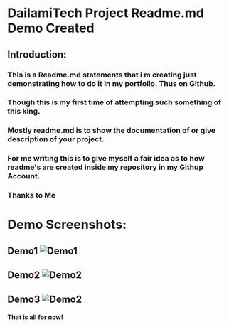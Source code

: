 
# DailamiTech Project Readme.md Demo Created

## Introduction:

### This is a Readme.md statements that i m creating just demonstrating how to do it in my portfolio. Thus on Github.

### Though this is my first time of attempting such something of this king.

### Mostly readme.md is to show the documentation of or give description of your project.

### For me writing this is to give myself a fair idea as to how readme's are created inside my repository in my Githup Account.

### Thanks to Me

# Demo Screenshots:
## Demo1 ![Demo1](https://github.com/user-attachments/assets/e57df82d-2b36-47d5-b50a-9c7ded47bc14)

## Demo2 ![Demo2](https://github.com/user-attachments/assets/5465696a-9db0-48c6-a068-c1ed9d85488c)

## Demo3 ![Demo2](https://github.com/user-attachments/assets/5465696a-9db0-48c6-a068-c1ed9d85488c)

#### That is all for now!




